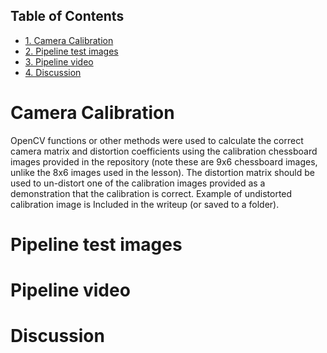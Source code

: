 <div id="table-of-contents">
<h2>Table of Contents</h2>
<div id="text-table-of-contents">
<ul>
<li><a href="#sec-1">1. Camera Calibration</a></li>
<li><a href="#sec-2">2. Pipeline test images</a></li>
<li><a href="#sec-3">3. Pipeline video</a></li>
<li><a href="#sec-4">4. Discussion</a></li>
</ul>
</div>
</div>

# Camera Calibration<a id="sec-1" name="sec-1"></a>

OpenCV functions or other methods were used to calculate the correct camera matrix and distortion coefficients using the calibration chessboard images provided in the repository (note these are 9x6 chessboard images, unlike the 8x6 images used in the lesson). The distortion matrix should be used to un-distort one of the calibration images provided as a demonstration that the calibration is correct. Example of undistorted calibration image is Included in the writeup (or saved to a folder).

# Pipeline test images<a id="sec-2" name="sec-2"></a>

# Pipeline video<a id="sec-3" name="sec-3"></a>

# Discussion<a id="sec-4" name="sec-4"></a>
